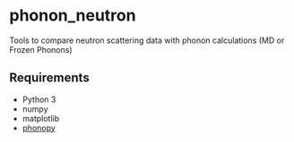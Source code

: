 # phonon_neutron
Tools to compare neutron scattering data with phonon calculations (MD or Frozen Phonons)

## Requirements
* Python 3
* numpy
* matplotlib
* [phonopy](https://atztogo.github.io/phonopy/)
